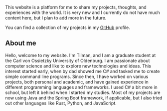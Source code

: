 This website is a platform for me to share my projects, thoughts, and experiences with the world.
It is very new and I currently do not have much content here, but I plan to add more in the future.

You can find a collection of my projects in my [GitHub](https://github.com/Til7701) profile.

## About me

Hello, welcome to my website. I'm Tilman, and I am a graduate student at the Carl von Ossietzky University of Oldenburg.
I am passionate about computer science and like to explore new technologies and ideas.
This interest started early, when by dad showed me C# and tasked me to create simple command line programs.
Since then, I have worked on various projects, both personal and academic, and have gained experience in different
programming languages and frameworks.
I used C# a bit more in school, but left it behind when I started my studies.
Most of my projects are now using Java and the Spring Boot framework, if applicable, but I also tried out other
languages like Rust, Python, and JavaScript.
